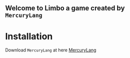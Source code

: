 ## Welcome to **Limbo** a **game** created by ```MercuryLang```

# Installation
Download ```MercuryLang``` at here [MercuryLang](https://github.com/dinhsonhai132/MercuryLang)
